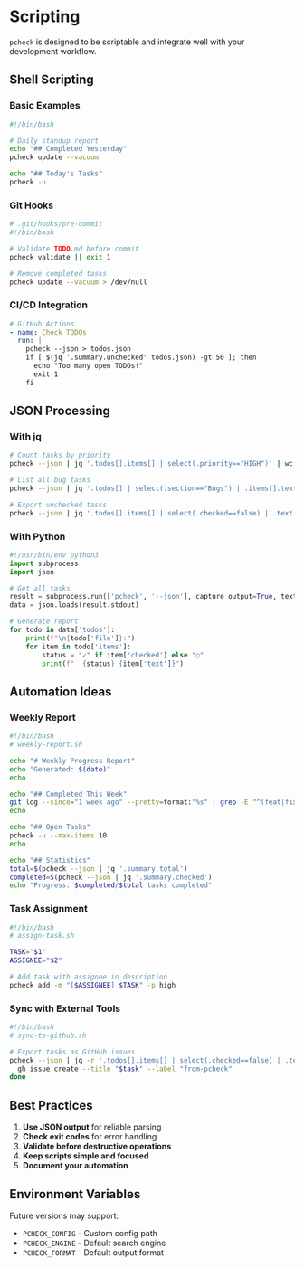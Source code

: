 # Scripting

`pcheck` is designed to be scriptable and integrate well with your development workflow.

## Shell Scripting

### Basic Examples

```bash
#!/bin/bash

# Daily standup report
echo "## Completed Yesterday"
pcheck update --vacuum

echo "## Today's Tasks"
pcheck -u
```

### Git Hooks

```bash
# .git/hooks/pre-commit
#!/bin/bash

# Validate TODO.md before commit
pcheck validate || exit 1

# Remove completed tasks
pcheck update --vacuum > /dev/null
```

### CI/CD Integration

```yaml
# GitHub Actions
- name: Check TODOs
  run: |
    pcheck --json > todos.json
    if [ $(jq '.summary.unchecked' todos.json) -gt 50 ]; then
      echo "Too many open TODOs!"
      exit 1
    fi
```

## JSON Processing

### With jq

```bash
# Count tasks by priority
pcheck --json | jq '.todos[].items[] | select(.priority=="HIGH")' | wc -l

# List all bug tasks
pcheck --json | jq '.todos[] | select(.section=="Bugs") | .items[].text'

# Export unchecked tasks
pcheck --json | jq '.todos[].items[] | select(.checked==false) | .text' > open-tasks.txt
```

### With Python

```python
#!/usr/bin/env python3
import subprocess
import json

# Get all tasks
result = subprocess.run(['pcheck', '--json'], capture_output=True, text=True)
data = json.loads(result.stdout)

# Generate report
for todo in data['todos']:
    print(f"\n{todo['file']}:")
    for item in todo['items']:
        status = "✓" if item['checked'] else "○"
        print(f"  {status} {item['text']}")
```

## Automation Ideas

### Weekly Report

```bash
#!/bin/bash
# weekly-report.sh

echo "# Weekly Progress Report"
echo "Generated: $(date)"
echo

echo "## Completed This Week"
git log --since="1 week ago" --pretty=format:"%s" | grep -E "^(feat|fix):"
echo

echo "## Open Tasks"
pcheck -u --max-items 10
echo

echo "## Statistics"
total=$(pcheck --json | jq '.summary.total')
completed=$(pcheck --json | jq '.summary.checked')
echo "Progress: $completed/$total tasks completed"
```

### Task Assignment

```bash
#!/bin/bash
# assign-task.sh

TASK="$1"
ASSIGNEE="$2"

# Add task with assignee in description
pcheck add -m "[$ASSIGNEE] $TASK" -p high
```

### Sync with External Tools

```bash
#!/bin/bash
# sync-to-github.sh

# Export tasks as GitHub issues
pcheck --json | jq -r '.todos[].items[] | select(.checked==false) | .text' | while read task; do
  gh issue create --title "$task" --label "from-pcheck"
done
```

## Best Practices

1. **Use JSON output** for reliable parsing
2. **Check exit codes** for error handling
3. **Validate before destructive operations**
4. **Keep scripts simple and focused**
5. **Document your automation**

## Environment Variables

Future versions may support:
- `PCHECK_CONFIG` - Custom config path
- `PCHECK_ENGINE` - Default search engine
- `PCHECK_FORMAT` - Default output format
